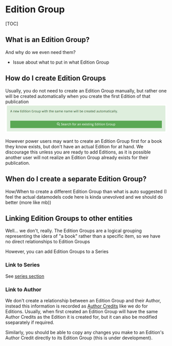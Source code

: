 # Edition Group

[TOC]

## What is an Edition Group?
And why do we even need them?

- Issue about what to put in what Edition Group

##  How do I create Edition Groups
Usually, you do not need to create an Edition Group manually, but rather one will be created automatically when you create the first Edition of that publication
![alt text](../../images/eg-auto-create.png)

However power users may want to create an Edition Group first for a book they know exists, but don't have an actual Edition for at hand.
We discourage this unless you are ready to add Editions, as it is possible another user will not realize an Edition Group already exists for their publication. 

## When do I create a separate Edition Group?
How/When to create a different Edition Group than what is auto suggested (I feel the actual datamodels code here is kinda unevolved and we should do better (more like mb))

## Linking Edition Groups to other entities
Well... we don't, really.
The Edition Groups are a logical grouping representing the idera of "a book" rather than a specific item, so we have no direct relationships to Edition Groups

However, you can add Edition Groups to a Series
### Link to Series
See [series section](../../tutorials/series.md)

### Link to Author
We don't create a relationship between an Edition Group and their Author, instead this information is recorded as [Author Credits](./edition.md#author-credit) like we do for Editions.
Usually, when first created an Edition Group will have the same Author Credits as the Edition it is created for, but it can also be modified sseparately if required.

Similarly, you should be able to copy any changes you make to an Edition's Author Credit directly to its Edition Group (this is under development).
